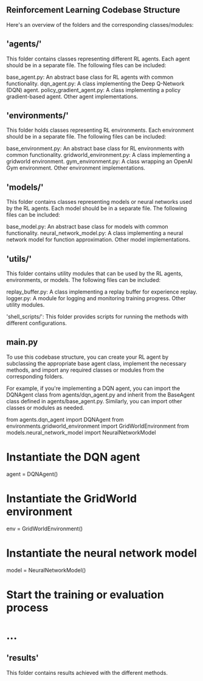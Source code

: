 Reinforcement Learning Codebase Structure
------
Here's an overview of the folders and the corresponding classes/modules:

'agents/'
-
This folder contains classes representing different RL agents. Each agent should be in a separate file. The following files can be included:

base_agent.py: An abstract base class for RL agents with common functionality.
dqn_agent.py: A class implementing the Deep Q-Network (DQN) agent.
policy_gradient_agent.py: A class implementing a policy gradient-based agent.
Other agent implementations.


'environments/'
-
This folder holds classes representing RL environments. Each environment should be in a separate file. The following files can be included:

base_environment.py: An abstract base class for RL environments with common functionality.
gridworld_environment.py: A class implementing a gridworld environment.
gym_environment.py: A class wrapping an OpenAI Gym environment.
Other environment implementations.

'models/'
-
This folder contains classes representing models or neural networks used by the RL agents. Each model should be in a separate file. The following files can be included:

base_model.py: An abstract base class for models with common functionality.
neural_network_model.py: A class implementing a neural network model for function approximation.
Other model implementations.

'utils/'
-
This folder contains utility modules that can be used by the RL agents, environments, or models. The following files can be included:

replay_buffer.py: A class implementing a replay buffer for experience replay.
logger.py: A module for logging and monitoring training progress.
Other utility modules.

'shell_scripts/': This folder provides scripts for running the methods with different configurations.


main.py
-
To use this codebase structure, you can create your RL agent by subclassing the appropriate base agent class, implement the necessary methods, and import any required classes or modules from the corresponding folders.

For example, if you're implementing a DQN agent, you can import the DQNAgent class from agents/dqn_agent.py and inherit from the BaseAgent class defined in agents/base_agent.py. Similarly, you can import other classes or modules as needed.

from agents.dqn_agent import DQNAgent
from environments.gridworld_environment import GridWorldEnvironment
from models.neural_network_model import NeuralNetworkModel

# Instantiate the DQN agent
agent = DQNAgent()

# Instantiate the GridWorld environment
env = GridWorldEnvironment()

# Instantiate the neural network model
model = NeuralNetworkModel()

# Start the training or evaluation process
# ...


'results'
-
This folder contains results achieved with the different methods.